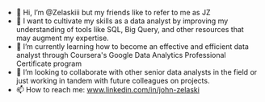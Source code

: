 - 👋 Hi, I’m @Zelaskiii but my friends like to refer to me as JZ
- 👀 I want to cultivate my skills as a data analyst by improving my understanding of tools like SQL, Big Query, and other resources that may augment my expertise.
- 🌱 I’m currently learning how to become an effective and efficient data analyst through Coursera's Google Data Analytics Professional Certificate program
- 💞️ I’m looking to collaborate with other senior data analysts in the field or just working in tandem with future colleagues on projects.
- 📫 How to reach me: www.linkedin.com/in/john-zelaski

<!---
Zelaskiii/Zelaskiii is a ✨ special ✨ repository because its `README.md` (this file) appears on your GitHub profile.
You can click the Preview link to take a look at your changes.
--->
